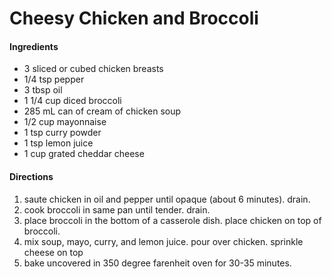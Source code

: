 
# Cheesy Chicken and Broccoli

#### Ingredients

 - 3 sliced or cubed chicken breasts
 - 1/4 tsp pepper
 - 3 tbsp oil
 - 1 1/4 cup diced broccoli
 - 285 mL can of cream of chicken soup
 - 1/2 cup mayonnaise
 - 1 tsp curry powder
 - 1 tsp lemon juice
 - 1 cup grated cheddar cheese

 #### Directions

 1. saute chicken in oil and pepper until opaque (about 6 minutes). drain.
 2. cook broccoli in same pan until tender. drain. 
 3. place broccoli in the bottom of a casserole dish. place chicken on top of broccoli.
 4. mix soup, mayo, curry, and lemon juice. pour over chicken. sprinkle cheese on top
 5. bake uncovered in 350 degree farenheit oven for 30-35 minutes.